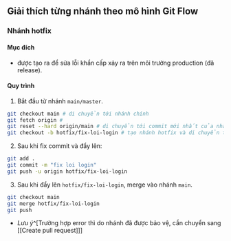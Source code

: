 ## Giải thích từng nhánh theo mô hình Git Flow

### Nhánh hotfix 

#### Mục đích

- được tạo ra để sửa lỗi khẩn cấp xảy ra trên môi trường production (đã release).

#### Quy trình

1. Bắt đầu từ nhánh `main/master`.

```bash
git checkout main # di chuyển tới nhánh chính
git fetch origin # 
git reset --hard origin/main # di chuyển tới commit mới nhất của nhánh
git checkout -b hotfix/fix-loi-login # tạo nhánh hotfix và di chuyển tới nhánh đó
```

2.  Sau khi fix commit và đẩy lên:

```bash
git add .
git commit -m "fix loi login"
git push -u origin hotfix/fix-loi-login
```

3. Sau khi đẩy lên `hotfix/fix-loi-login`, merge vào nhánh `main`.

```bash
git checkout main
git merge hotfix/fix-loi-login
git push
```

- *Lưu ý*^[Trường hợp error thì do nhánh đã được bảo vệ, cần chuyển sang [[Create pull request]]]
